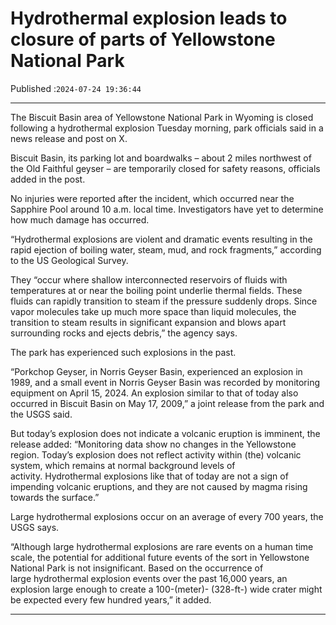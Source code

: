 # Hydrothermal explosion leads to closure of parts of Yellowstone National Park

Published :`2024-07-24 19:36:44`

---

The Biscuit Basin area of Yellowstone National Park in Wyoming is closed following a hydrothermal explosion Tuesday morning, park officials said in a news release and post on X.

Biscuit Basin, its parking lot and boardwalks – about 2 miles northwest of the Old Faithful geyser – are temporarily closed for safety reasons, officials added in the post.

No injuries were reported after the incident, which occurred near the Sapphire Pool around 10 a.m. local time. Investigators have yet to determine how much damage has occurred.

“Hydrothermal explosions are violent and dramatic events resulting in the rapid ejection of boiling water, steam, mud, and rock fragments,” according to the US Geological Survey.

They “occur where shallow interconnected reservoirs of fluids with temperatures at or near the boiling point underlie thermal fields. These fluids can rapidly transition to steam if the pressure suddenly drops. Since vapor molecules take up much more space than liquid molecules, the transition to steam results in significant expansion and blows apart surrounding rocks and ejects debris,” the agency says.

The park has experienced such explosions in the past.

“Porkchop Geyser, in Norris Geyser Basin, experienced an explosion in 1989, and a small event in Norris Geyser Basin was recorded by monitoring equipment on April 15, 2024. An explosion similar to that of today also occurred in Biscuit Basin on May 17, 2009,” a joint release from the park and the USGS said.

But today’s explosion does not indicate a volcanic eruption is imminent, the release added: “Monitoring data show no changes in the Yellowstone region. Today’s explosion does not reflect activity within (the) volcanic system, which remains at normal background levels of activity. Hydrothermal explosions like that of today are not a sign of impending volcanic eruptions, and they are not caused by magma rising towards the surface.”

Large hydrothermal explosions occur on an average of every 700 years, the USGS says.

“Although large hydrothermal explosions are rare events on a human time scale, the potential for additional future events of the sort in Yellowstone National Park is not insignificant. Based on the occurrence of large hydrothermal explosion events over the past 16,000 years, an explosion large enough to create a 100-(meter)- (328-ft-) wide crater might be expected every few hundred years,” it added.

---

